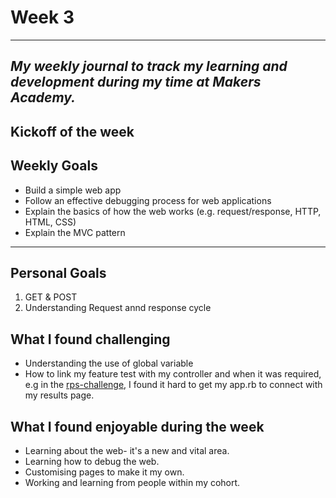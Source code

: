 # Week 3

---
_My weekly journal to track my learning and development during my time at Makers Academy._
---
Kickoff of the week 
---
## Weekly Goals
- Build a simple web app
- Follow an effective debugging process for web applications
- Explain the basics of how the web works (e.g. request/response, HTTP, HTML, CSS)
- Explain the MVC pattern

---
## Personal Goals
1. GET & POST 
2. Understanding Request annd response cycle

## What I found challenging
- Understanding the use of global variable
- How to link my feature test with my controller and when it was required, e.g in the [rps-challenge](https://github.com/Pi-hils/rps-challenge-1), I found it hard to get my app.rb to connect with my results page.


## What I found enjoyable during the week
- Learning about the web- it's a new and vital area.
- Learning how to debug the web.
- Customising pages to make it my own.
- Working and learning from people within my cohort.
